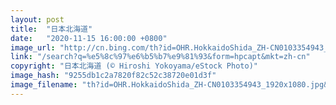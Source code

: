 ```yaml
---
layout: post
title:  "日本北海道"
date:   "2020-11-15 16:00:00 +0800"
image_url: "http://cn.bing.com/th?id=OHR.HokkaidoShida_ZH-CN0103354943_1920x1080.jpg&rf=LaDigue_1920x1080.jpg&pid=hp"
link: "/search?q=%e5%8c%97%e6%b5%b7%e9%81%93&form=hpcapt&mkt=zh-cn"
copyright: "日本北海道 (© Hiroshi Yokoyama/eStock Photo)"
image_hash: "9255db1c2a7820f82c52c38720e01d3f"
image_filename: "th?id=OHR.HokkaidoShida_ZH-CN0103354943_1920x1080.jpg&rf=LaDigue_1920x1080.jpg&pid=hp"
---
```

